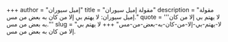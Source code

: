 +++
author = "إميل سيوران"
title = "مقولة إميل سيوران"
description = "مقولة إميل سيوران: لا يهتم بي إلا من كان به بعض من مس."
quote = '''لا يهتم بي إلا من كان به بعض من مس.''' 
slug = "لا-يهتم-بي-إلا-من-كان-به-بعض-من-مس"
+++
لا يهتم بي إلا من كان به بعض من مس.
